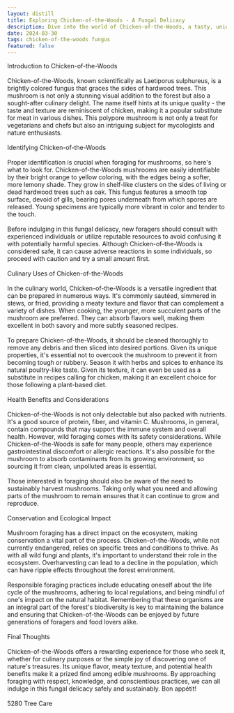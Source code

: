 ```yaml
---
layout: distill
title: Exploring Chicken-of-the-Woods - A Fungal Delicacy
description: Dive into the world of Chicken-of-the-Woods, a tasty, unique fungus that's both a culinary treat and a forager's delight.
date: 2024-03-30
tags: chicken-of-the-woods fungus
featured: false
---
```


Introduction to Chicken-of-the-Woods<br /><br />Chicken-of-the-Woods, known scientifically as Laetiporus sulphureus, is a brightly colored fungus that graces the sides of hardwood trees. This mushroom is not only a stunning visual addition to the forest but also a sought-after culinary delight. The name itself hints at its unique quality - the taste and texture are reminiscent of chicken, making it a popular substitute for meat in various dishes. This polypore mushroom is not only a treat for vegetarians and chefs but also an intriguing subject for mycologists and nature enthusiasts.<br /><br />Identifying Chicken-of-the-Woods<br /><br />Proper identification is crucial when foraging for mushrooms, so here's what to look for. Chicken-of-the-Woods mushrooms are easily identifiable by their bright orange to yellow coloring, with the edges being a softer, more lemony shade. They grow in shelf-like clusters on the sides of living or dead hardwood trees such as oak. This fungus features a smooth top surface, devoid of gills, bearing pores underneath from which spores are released. Young specimens are typically more vibrant in color and tender to the touch.<br /><br />Before indulging in this fungal delicacy, new foragers should consult with experienced individuals or utilize reputable resources to avoid confusing it with potentially harmful species. Although Chicken-of-the-Woods is considered safe, it can cause adverse reactions in some individuals, so proceed with caution and try a small amount first.<br /><br />Culinary Uses of Chicken-of-the-Woods<br /><br />In the culinary world, Chicken-of-the-Woods is a versatile ingredient that can be prepared in numerous ways. It's commonly sautéed, simmered in stews, or fried, providing a meaty texture and flavor that can complement a variety of dishes. When cooking, the younger, more succulent parts of the mushroom are preferred. They can absorb flavors well, making them excellent in both savory and more subtly seasoned recipes.<br /><br />To prepare Chicken-of-the-Woods, it should be cleaned thoroughly to remove any debris and then sliced into desired portions. Given its unique properties, it's essential not to overcook the mushroom to prevent it from becoming tough or rubbery. Season it with herbs and spices to enhance its natural poultry-like taste. Given its texture, it can even be used as a substitute in recipes calling for chicken, making it an excellent choice for those following a plant-based diet.<br /><br />Health Benefits and Considerations<br /><br />Chicken-of-the-Woods is not only delectable but also packed with nutrients. It's a good source of protein, fiber, and vitamin C. Mushrooms, in general, contain compounds that may support the immune system and overall health. However, wild foraging comes with its safety considerations. While Chicken-of-the-Woods is safe for many people, others may experience gastrointestinal discomfort or allergic reactions. It's also possible for the mushroom to absorb contaminants from its growing environment, so sourcing it from clean, unpolluted areas is essential.<br /><br />Those interested in foraging should also be aware of the need to sustainably harvest mushrooms. Taking only what you need and allowing parts of the mushroom to remain ensures that it can continue to grow and reproduce.<br /><br />Conservation and Ecological Impact<br /><br />Mushroom foraging has a direct impact on the ecosystem, making conservation a vital part of the process. Chicken-of-the-Woods, while not currently endangered, relies on specific trees and conditions to thrive. As with all wild fungi and plants, it's important to understand their role in the ecosystem. Overharvesting can lead to a decline in the population, which can have ripple effects throughout the forest environment.<br /><br />Responsible foraging practices include educating oneself about the life cycle of the mushrooms, adhering to local regulations, and being mindful of one's impact on the natural habitat. Remembering that these organisms are an integral part of the forest's biodiversity is key to maintaining the balance and ensuring that Chicken-of-the-Woods can be enjoyed by future generations of foragers and food lovers alike.<br /><br />Final Thoughts<br /><br />Chicken-of-the-Woods offers a rewarding experience for those who seek it, whether for culinary purposes or the simple joy of discovering one of nature's treasures. Its unique flavor, meaty texture, and potential health benefits make it a prized find among edible mushrooms. By approaching foraging with respect, knowledge, and conscientious practices, we can all indulge in this fungal delicacy safely and sustainably. Bon appétit!<br /><br />5280 Tree Care
